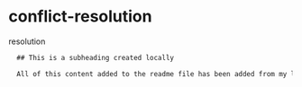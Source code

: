 # conflict-resolution
resolution
```md
  ## This is a subheading created locally

  All of this content added to the readme file has been added from my local Git repository.
  ```

